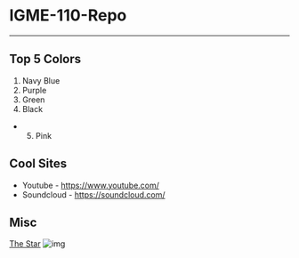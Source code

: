 # IGME-110-Repo

---

## Top 5 Colors
1. Navy Blue
2. Purple
3. Green
4. Black
- 5. Pink

## Cool Sites
- Youtube - https://www.youtube.com/
- Soundcloud - https://soundcloud.com/

## Misc
[The Star](https://souleater.fandom.com/wiki/Black%E2%98%86Star)
![img](https://i.pinimg.com/736x/88/a8/13/88a8135afd22ca8f102e4092ce49415b.jpg)
